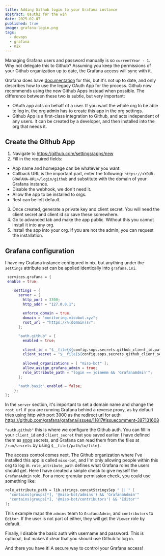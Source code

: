 ```yaml
---
title: Adding Github login to your Grafana instance
abstract: Oauth2 for the win
date: 2025-02-07
published: true
image: grafana-login.png
tags:
  - devops
  - grafana
  - nix
---
```

Managing Grafana users and password manually is so `currentYear - 1`. Why not delegate this to Github? Assuming you keep the permissions of your Github organization up to date, the Grafana access will sync with it.

Grafana does have [documentation](https://grafana.com/docs/grafana/latest/setup-grafana/configure-security/configure-authentication/github/) for this, but it's not up to date, and only describes how to use the legacy OAuth App for the process. Github now recommends using the new Github Apps instead when possible. The difference between these two is subtle, but very important:

- OAuth app acts on behalf of a user. If you want the whole org to be able to log in, the org admin has to create this app in the org settings.
- Github App is a first-class integration to Github, and acts independent of any users. It can be created by a developer, and then installed into the org that needs it.

## Create the Github App

1. Navigate to <https://github.com/settings/apps/new>
2. Fill in the required fields:

- App name and homepage can be whatever you want.
- Callback URL is the important part, enter the following: `https://<YOUR-GRAFANA-URL>/login/github` and substitute with the domain of your Grafana instance.
- Disable the webhook, we don't need it.
- Allow the app to be installed to orgs.
- Rest can be left default.

3. Once created, generate a private key and client secret. You will need the client secret and client id so save these somewhere.
4. Go to advanced tab and make the app public. Without this you cannot install it into any org.
5. Install the app into your org. If you are not the admin, you can request the installation.

## Grafana configuration

I have my Grafana instance configured in nix, but anything under the `settings` attribute set can be applied identically into `grafana.ini`.

```nix
 services.grafana = {
 enable = true;

    settings = {
      server = {
        http_port = 3300;
        http_addr = "127.0.0.1";
        
        enforce_domain = true;
        domain = "monitoring.misobot.xyz";
        root_url = "https://%(domain)s/";
      };

      "auth.github" = {
        enabled = true;
        
        client_id = "$__file{${config.sops.secrets.github_client_id.path}}";
        client_secret = "$__file{${config.sops.secrets.github_client_secret.path}}";
        
        allowed_organizations = [ "miso-bot" ];
        allow_assign_grafana_admin = true;
        role_attribute_path = "login == joinemm && 'GrafanaAdmin'";
      };

      "auth.basic".enabled = false;
    };
};
```

In the `server` section, it's important to set a domain name and change the `root_url` if you are running Grafana behind a reverse proxy, as by default tries using http with port 3000 as the redirect url for auth <https://github.com/grafana/grafana/issues/11817#issuecomment-387131608>

`"auth.github"` this is where we configure the Github auth. You can fill in your `client_id` and `client_secret` that you saved earlier. I have defined them as [sops](https://github.com/Mic92/sops-nix?tab=readme-ov-file#templates) secrets, and Grafana can read them from the files at `/run/secrets` by using `$__file{/path/to/file}`.

The access control comes next. The Github organization where I've installed this app is called `miso-bot`, and I'm only allowing people within this org to log in. `role_attribute_path` defines what Grafana roles the users should get. Here I have created a simple check to give myself the `GrafanaAdmin` role. For a more granular permission check, you could use something like:

```nix
role_attribute_path = lib.strings.concatStringsSep " || " [
  "contains(groups[*], '@miso-bot/admins') && 'GrafanaAdmin'"
  "contains(groups[*], '@miso-bot/contributors') && 'Editor'"
];
```

This example maps the `admins` team to `GrafanaAdmin`, and `contributors` to `Editor`. If the user is not part of either, they will get the `Viewer` role by default.

Finally, I disable the basic auth with username and password. This is optional, but makes it clear that you should use Github to log in.

And there you have it! A secure way to control your Grafana access!
